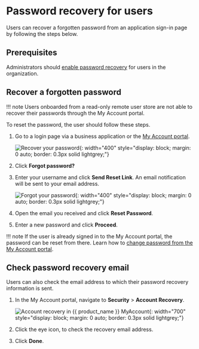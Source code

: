 # Password recovery for users

Users can recover a forgotten password from an application sign-in page by following the steps below.

## Prerequisites

Administrators should [enable password recovery]({{base_path}}/guides/user-accounts/password-recovery/) for users in the organization.

## Recover a forgotten password

!!! note
    Users onboarded from a read-only remote user store are not able to recover their passwords through the My Account portal.

To reset the password, the user should follow these steps.

1. Go to a login page via a business application or the [My Account portal]({{base_path}}/guides/user-self-service/customer-self-service-portal/).

    ![Recover your password]({{base_path}}/assets/img/guides/organization/self-service/customer/recover-your-password.png){: width="400" style="display: block; margin: 0 auto; border: 0.3px solid lightgrey;"}

2. Click **Forgot password?**

3. Enter your username and click **Send Reset Link**. An email notification will be sent to your email address.

    ![Forgot your password]({{base_path}}/assets/img/guides/organization/self-service/customer/forgot-your-password.png){: width="400" style="display: block; margin: 0 auto; border: 0.3px solid lightgrey;"}

4. Open the email you received and click **Reset Password**.

5. Enter a new password and click **Proceed**.

!!! note
    If the user is already signed in to the My Account portal, the password can be reset from there. Learn how to [change password from the My Account portal]({{base_path}}/guides/user-self-service/change-password).

## Check password recovery email
Users can also check the email address to which their password recovery information is sent.

1. In the My Account portal, navigate to **Security** > **Account Recovery**.

    ![Account recovery in {{ product_name }} MyAccount]({{base_path}}/assets/img/guides/users/account-recovery.png){: width="700" style="display: block; margin: 0 auto; border: 0.3px solid lightgrey;"}

2. Click the eye icon, to check the recovery email address.

3. Click **Done**.